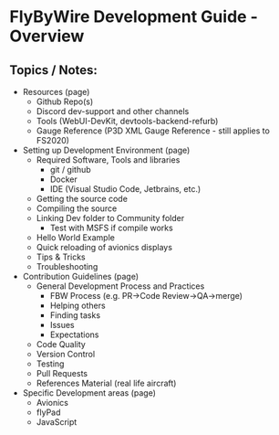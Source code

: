 # FlyByWire Development Guide - Overview

##  Topics / Notes:

- Resources (page)
    - Github Repo(s)
    - Discord dev-support and other channels
    - Tools (WebUI-DevKit, devtools-backend-refurb)
    - Gauge Reference (P3D XML Gauge Reference - still applies to FS2020)
- Setting up Development Environment (page)
    - Required Software, Tools and libraries
        - git / github
        - Docker
        - IDE (Visual Studio Code, Jetbrains, etc.)
    - Getting the source code
    - Compiling the source
    - Linking Dev folder to Community folder
        - Test with MSFS if compile works
    - Hello World Example
    - Quick reloading of avionics displays
    - Tips & Tricks
    - Troubleshooting
- Contribution Guidelines (page)
    - General Development Process and Practices
        - FBW Process (e.g. PR->Code Review->QA->merge)
        - Helping others
        - Finding tasks
        - Issues
        - Expectations
    - Code Quality
    - Version Control
    - Testing
    - Pull Requests
    - References Material (real life aircraft)
- Specific Development areas (page)
    - Avionics
    - flyPad
    - JavaScript

